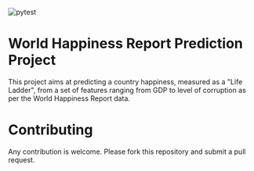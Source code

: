![pytest](https://github.com/IORDS2021/happiness_project/actions/workflows/pytest.yml/badge.svg)

# World Happiness Report Prediction Project

This project aims at predicting a country happiness, measured as a "Life Ladder", from a set of features ranging from GDP to level of corruption as per the World Happiness Report data.

# Contributing

Any contribution is welcome. Please fork this repository and submit a pull request.